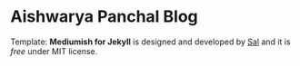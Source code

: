 # Aishwarya Panchal Blog

Template: **Mediumish for Jekyll** is designed and developed by [Sal](https://www.wowthemes.net) and it is *free* under MIT license. 


